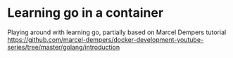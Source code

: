 # Learning go in a container 

Playing around with learning go, partially based on Marcel Dempers tutorial https://github.com/marcel-dempers/docker-development-youtube-series/tree/master/golang/introduction
